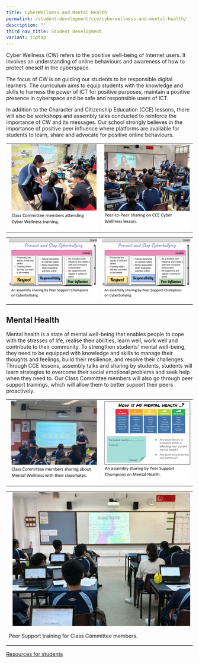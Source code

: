 ```yaml
---
title: CyberWellness and Mental Health
permalink: /student-development/cce/cyberwellness-and-mental-health/
description: ""
third_nav_title: Student Development
variant: tiptap
---
```

<p>Cyber Wellness (CW) refers to the positive well-being of Internet users. It involves an understanding of online behaviours and awareness of how to protect oneself in the cyberspace.</p><p>The focus of CW is on guiding our students to be responsible digital learners. The curriculum aims to equip students with the knowledge and skills to harness the power of ICT for positive purposes, maintain a positive presence in cyberspace and be safe and responsible users of ICT.</p><p>In addition to the Character and Citizenship Education (CCE) lessons, there will also be workshops and assembly talks conducted to reinforce the importance of CW and its messages. Our school strongly believes in the importance of positive peer influence where platforms are available for students to learn, share and advocate for positive online behaviours.</p><table><tbody><tr><td rowspan="1" colspan="1"><div class="isomer-image-wrapper"><img style="width=" height="auto" width="100%" alt="Math_1.jpg" src="/images/Cce/Cyberwellness n mental health/c_c_e_1a.png"></div></td><td rowspan="1" colspan="1"><div class="isomer-image-wrapper"><img style="width=" height="auto" width="100%" alt="Math_2.jpg" src="/images/Cce/Cyberwellness n mental health/c_c_e_1b.png"></div></td></tr></tbody></table><table><tbody><tr><td rowspan="1" colspan="1"><div class="isomer-image-wrapper"><img style="width=" height="auto" width="100%" alt="Math_1.jpg" src="/images/Cce/Cyberwellness n mental health/c_c_e_2a.png"></div></td><td rowspan="1" colspan="1"><div class="isomer-image-wrapper"><img style="width=" height="auto" width="100%" alt="Math_2.jpg" src="/images/Cce/Cyberwellness n mental health/c_c_e_2a.png"></div></td></tr></tbody></table><h2>Mental Health</h2><p>Mental health is a state of mental well-being that enables people to cope with the stresses of life, realise their abilities, learn well, work well and contribute to their community. To strengthen students’ mental well-being, they need to be equipped with knowledge and skills to manage their thoughts and feelings, build their resilience, and resolve their challenges. Through CCE lessons, assembly talks and sharing by students, students will learn strategies to overcome their social emotional problems and seek help when they need to. Our Class Committee members will also go through peer support trainings, which will allow them to better support their peers proactively.</p><table><tbody><tr><td rowspan="1" colspan="1"><div class="isomer-image-wrapper"><img style="width=" height="auto" width="100%" alt="Math_1.jpg" src="/images/Cce/Cyberwellness n mental health/c_c_e_3a.png"></div></td><td rowspan="1" colspan="1"><div class="isomer-image-wrapper"><img style="width=" height="auto" width="100%" alt="Math_2.jpg" src="/images/Cce/Cyberwellness n mental health/c_c_e_3b.png"></div></td></tr></tbody></table><table><tbody><tr><td rowspan="1" colspan="1"><div class="isomer-image-wrapper"><img style="width=" height="auto" width="100%" alt="Math_1.jpg" src="/images/Cce/Cyberwellness n mental health/c_c_e_4.png"></div><p>Peer Support training for Class Committee members.</p></td></tr></tbody></table><p><a href="/files/CCE/Cyberwellness/resources%20for%20students%20(school%20website).pdf" rel="noopener noreferrer nofollow" target="_blank">Resources for students</a></p>